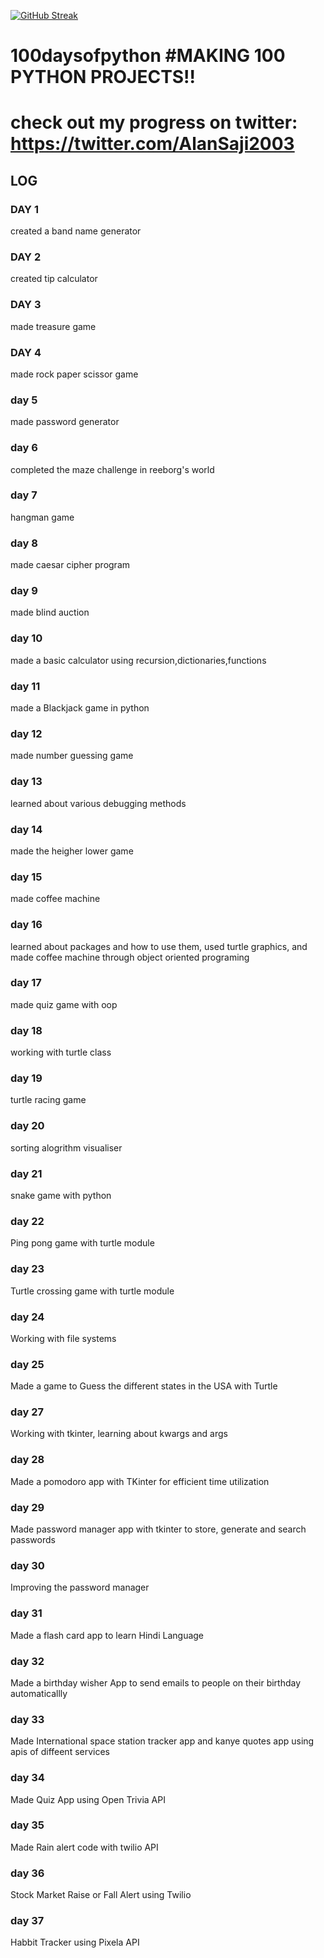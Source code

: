 [![GitHub Streak](https://streak-stats.demolab.com/?user=Alansaji2003)](https://git.io/streak-stats)
# 100daysofpython #MAKING 100 PYTHON PROJECTS!!
# check out my progress on twitter: https://twitter.com/AlanSaji2003
## LOG
### DAY 1
created a band name generator
### DAY 2
created tip calculator
### DAY 3
made treasure game
### DAY 4
made rock paper scissor game
### day 5 
made password generator
### day 6
completed the maze challenge in reeborg's world
### day 7
hangman game
### day 8 
made caesar cipher program
### day 9
made blind auction
### day 10
made a basic calculator using recursion,dictionaries,functions
### day 11
made a Blackjack game in python
### day 12
made number guessing game
### day 13
learned about various debugging methods
### day 14
made the heigher lower game
### day 15
made coffee machine
### day 16
learned about packages and how to use them, used turtle graphics, and made coffee machine through object oriented programing

### day 17
made quiz game with oop
### day 18
working with turtle class
### day 19
turtle racing game
### day 20
sorting alogrithm visualiser
### day 21
snake game with python
### day 22
Ping pong game with turtle module
### day 23
Turtle crossing game with turtle module
### day 24
Working with file systems
### day 25
Made a game to Guess the different states in the USA with Turtle
### day 27
Working with tkinter, learning about kwargs and args 
### day 28
Made a pomodoro app with TKinter for efficient time utilization
### day 29
Made password manager app with tkinter to store, generate and search passwords
### day 30
Improving the password manager
### day 31
Made a flash card app to learn Hindi Language
### day 32
Made a birthday wisher App to send emails to people on their birthday automaticallly
### day 33
Made International space station tracker app and kanye quotes app using apis of diffeent services
### day 34
Made Quiz App using Open Trivia API
### day 35
Made Rain alert code with twilio API
### day 36
Stock Market Raise or Fall Alert using Twilio
### day 37
Habbit Tracker using Pixela API
